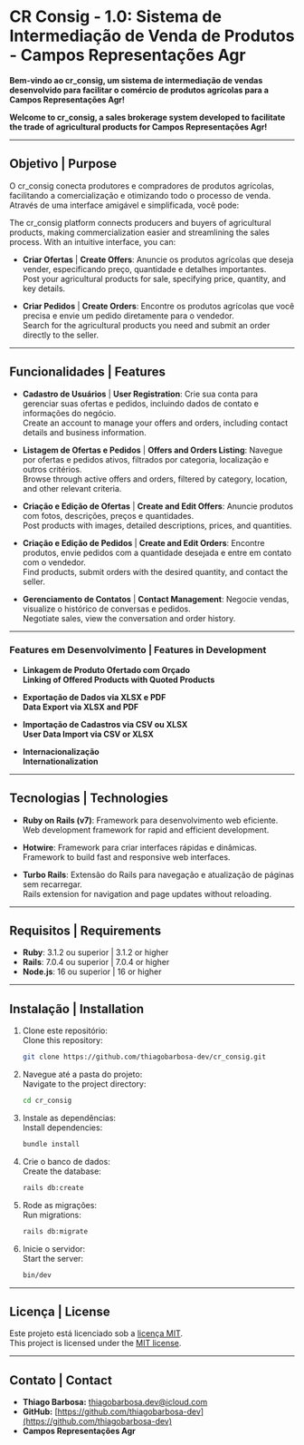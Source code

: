 # CR Consig - 1.0: Sistema de Intermediação de Venda de Produtos - Campos Representações Agr

**Bem-vindo ao cr_consig, um sistema de intermediação de vendas desenvolvido para facilitar o comércio de produtos agrícolas para a Campos Representações Agr!**

**Welcome to cr_consig, a sales brokerage system developed to facilitate the trade of agricultural products for Campos Representações Agr!**

---

## Objetivo | Purpose

O cr_consig conecta produtores e compradores de produtos agrícolas, facilitando a comercialização e otimizando todo o processo de venda. Através de uma interface amigável e simplificada, você pode:

The cr_consig platform connects producers and buyers of agricultural products, making commercialization easier and streamlining the sales process. With an intuitive interface, you can:

- **Criar Ofertas** | **Create Offers**: Anuncie os produtos agrícolas que deseja vender, especificando preço, quantidade e detalhes importantes.  
  Post your agricultural products for sale, specifying price, quantity, and key details.
  
- **Criar Pedidos** | **Create Orders**: Encontre os produtos agrícolas que você precisa e envie um pedido diretamente para o vendedor.  
  Search for the agricultural products you need and submit an order directly to the seller.

---

## Funcionalidades | Features

- **Cadastro de Usuários** | **User Registration**: Crie sua conta para gerenciar suas ofertas e pedidos, incluindo dados de contato e informações do negócio.  
  Create an account to manage your offers and orders, including contact details and business information.

- **Listagem de Ofertas e Pedidos** | **Offers and Orders Listing**: Navegue por ofertas e pedidos ativos, filtrados por categoria, localização e outros critérios.  
  Browse through active offers and orders, filtered by category, location, and other relevant criteria.

- **Criação e Edição de Ofertas** | **Create and Edit Offers**: Anuncie produtos com fotos, descrições, preços e quantidades.  
  Post products with images, detailed descriptions, prices, and quantities.

- **Criação e Edição de Pedidos** | **Create and Edit Orders**: Encontre produtos, envie pedidos com a quantidade desejada e entre em contato com o vendedor.  
  Find products, submit orders with the desired quantity, and contact the seller.

- **Gerenciamento de Contatos** | **Contact Management**: Negocie vendas, visualize o histórico de conversas e pedidos.  
  Negotiate sales, view the conversation and order history.

---

### Features em Desenvolvimento | Features in Development

- **Linkagem de Produto Ofertado com Orçado**  
  **Linking of Offered Products with Quoted Products**

- **Exportação de Dados via XLSX e PDF**  
  **Data Export via XLSX and PDF**

- **Importação de Cadastros via CSV ou XLSX**  
  **User Data Import via CSV or XLSX**

- **Internacionalização**  
  **Internationalization**

---

## Tecnologias | Technologies

- **Ruby on Rails (v7)**: Framework para desenvolvimento web eficiente.  
  Web development framework for rapid and efficient development.
  
- **Hotwire**: Framework para criar interfaces rápidas e dinâmicas.  
  Framework to build fast and responsive web interfaces.
  
- **Turbo Rails**: Extensão do Rails para navegação e atualização de páginas sem recarregar.  
  Rails extension for navigation and page updates without reloading.

---

## Requisitos | Requirements

- **Ruby**: 3.1.2 ou superior | 3.1.2 or higher
- **Rails**: 7.0.4 ou superior | 7.0.4 or higher
- **Node.js**: 16 ou superior | 16 or higher

---

## Instalação | Installation

1. Clone este repositório:  
   Clone this repository:  
   ```bash
   git clone https://github.com/thiagobarbosa-dev/cr_consig.git
   ```

2. Navegue até a pasta do projeto:  
   Navigate to the project directory:  
   ```bash
   cd cr_consig
   ```

3. Instale as dependências:  
   Install dependencies:  
   ```bash
   bundle install
   ```

4. Crie o banco de dados:  
   Create the database:  
   ```bash
   rails db:create
   ```

5. Rode as migrações:  
   Run migrations:  
   ```bash
   rails db:migrate
   ```

6. Inicie o servidor:  
   Start the server:  
   ```bash
   bin/dev
   ```

---

## Licença | License

Este projeto está licenciado sob a [licença MIT](https://opensource.org/licenses/MIT).  
This project is licensed under the [MIT license](https://opensource.org/licenses/MIT).

---

## Contato | Contact

- **Thiago Barbosa:** thiagobarbosa.dev@icloud.com  
- **GitHub:** [https://github.com/thiagobarbosa-dev](https://github.com/thiagobarbosa-dev)  
- **Campos Representações Agr** 

